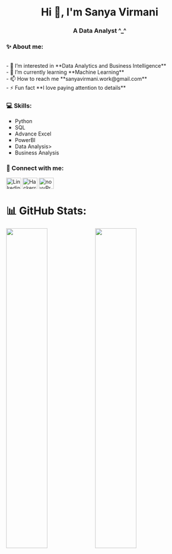 <h1 align="center">Hi 👋, I'm Sanya Virmani</h1>
<h3 align="center">A Data Analyst ^_^</h3>

<h3 align="left">✨ About me:</h3><br>
- 🔭 I’m interested in **Data Analytics and Business Intelligence**<br>
- 🌱 I’m currently learning **Machine Learning**<br>
- 📫 How to reach me **sanyavirmani.work@gmail.com**<br>
- ⚡ Fun fact **I love paying attention to details**<br>

<h3 align="left">💻 Skills:</h3>
<p align="left">
<ul style="list-style-type:square">
  <li>Python</li>
  <li>SQL</li>
  <li>Advance Excel</li>
  <li>PowerBI</li>
  <li>Data Analysis></li>
  <li>Business Analysis</li>
</ul>

<h3 align="left">🙌 Connect with me:</h3>
<p align="left">
<a href="http://www.linkedin.com/in/sanya-virmani" target="blank"><img align="center" src="https://raw.githubusercontent.com/rahuldkjain/github-profile-readme-generator/master/src/images/icons/Social/linked-in-alt.svg" alt="Linkedin" height="30" width="40" /></a>
<a href="https://www.hackerrank.com/profile/sanyavirmani" target="blank"><img align="center" src="https://raw.githubusercontent.com/rahuldkjain/github-profile-readme-generator/master/src/images/icons/Social/hackerrank.svg" alt="Hackerrank" height="30" width="40" /></a>
<a href="https://www.novypro.com/profile_projects/sanyavirmani" target="blank"><img align="center" src="https://sjc6.discourse-cdn.com/standard17/user_avatar/forum.novypro.com/novypro.support.team/240/10_2.png" alt="novyPro" height="30" width="40" /></a>
</p>

# 📊 GitHub Stats:
<img align="left" width="47%" src="https://github-readme-stats-sigma-five.vercel.app/api?username=sanyavirmani&theme=tokyonight&hide_border=false&include_all_commits=false&count_private=false" />

<img align="left" width="47%" src="https://github-readme-streak-stats-sigma-five.herokuapp.com/?user=vinitsangoi&theme=tokyonight&hide_border=false" />

